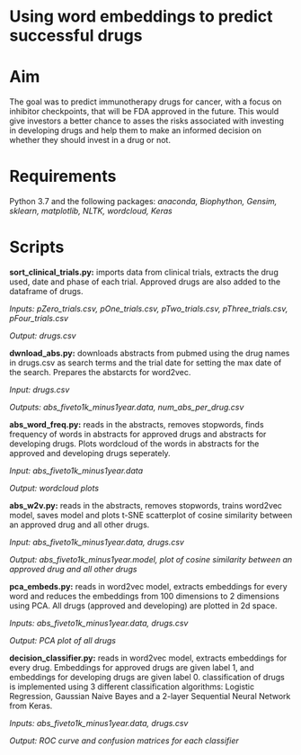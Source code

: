 # Using word embeddings to predict successful drugs 
 
# Aim
The goal was to predict immunotherapy drugs for cancer, with a focus on inhibitor checkpoints, that will be FDA approved in the future. This would give investors a better chance to asses the risks associated with investing in developing drugs and help them to make an informed decision on whether they should invest in a drug or not. 

# Requirements
Python 3.7 and the following packages:
*anaconda, Biophython, Gensim, sklearn, matplotlib, NLTK, wordcloud, Keras*

# Scripts
**sort_clinical_trials.py:** imports data from clinical trials, extracts the drug used, date and phase of each trial. Approved drugs are also added to the dataframe of drugs.

*Inputs: pZero_trials.csv, pOne_trials.csv, pTwo_trials.csv, pThree_trials.csv, pFour_trials.csv*

*Output: drugs.csv*

**dwnload_abs.py:** downloads abstracts from pubmed using the drug names in drugs.csv as search terms and the trial date for setting the max date of the search. Prepares the abstarcts for word2vec.

*Input: drugs.csv*

*Outputs: abs_fiveto1k_minus1year.data, num_abs_per_drug.csv*

**abs_word_freq.py:** reads in the abstracts, removes stopwords, finds frequency of words in abstracts for approved drugs and abstracts for developing drugs. Plots wordcloud of the words in abstracts for the approved and developing drugs seperately. 

*Input: abs_fiveto1k_minus1year.data*

*Output: wordcloud plots*

**abs_w2v.py:** reads in the abstracts, removes stopwords, trains word2vec model, saves model and plots t-SNE scatterplot of cosine similarity between an approved drug and all other drugs. 

*Input: abs_fiveto1k_minus1year.data, drugs.csv*

*Output: abs_fiveto1k_minus1year.model, plot of cosine similarity between an approved drug and all other drugs*

**pca_embeds.py:** reads in word2vec model, extracts embeddings for every word and reduces the embeddings from 100 dimensions to 2 dimensions using PCA. All drugs (approved and developing) are plotted in 2d space.

*Inputs: abs_fiveto1k_minus1year.data, drugs.csv*

*Output: PCA plot of all drugs*

**decision_classifier.py:** reads in word2vec model, extracts embeddings for every drug. Embeddings for approved drugs are given label 1, and embeddings for developing drugs are given label 0. classification of drugs is implemented using 3 different classification algorithms: Logistic Regression, Gaussian Naive Bayes and a 2-layer Sequential Neural Network from Keras. 

*Inputs: abs_fiveto1k_minus1year.data, drugs.csv*

*Output: ROC curve and confusion matrices for each classifier*





